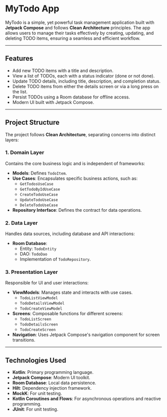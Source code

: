 # **MyTodo App**

MyTodo is a simple, yet powerful task management application built with **Jetpack Compose** and follows **Clean Architecture** principles. The app allows users to manage their tasks effectively by creating, updating, and deleting TODO items, ensuring a seamless and efficient workflow.

---

## **Features**

- Add new TODO items with a title and description.
- View a list of TODOs, each with a status indicator (done or not done).
- Update TODO details, including title, description, and completion status.
- Delete TODO items from either the details screen or via a long press on the list.
- Persist TODOs using a Room database for offline access.
- Modern UI built with Jetpack Compose.

---

## **Project Structure**

The project follows **Clean Architecture**, separating concerns into distinct layers:

### **1. Domain Layer**
Contains the core business logic and is independent of frameworks:
- **Models**: Defines `TodoItem`.
- **Use Cases**: Encapsulates specific business actions, such as:
  - `GetTodosUseCase`
  - `GetTodoByIdUseCase`
  - `CreateTodoUseCase`
  - `UpdateTodoUseCase`
  - `DeleteTodoUseCase`
- **Repository Interface**: Defines the contract for data operations.

### **2. Data Layer**
Handles data sources, including database and API interactions:
- **Room Database**:
  - Entity: `TodoEntity`
  - DAO: `TodoDao`
  - Implementation of `TodoRepository`.

### **3. Presentation Layer**
Responsible for UI and user interactions:
- **ViewModels**: Manages state and interacts with use cases.
  - `TodoListViewModel`
  - `TodoDetailsViewModel`
  - `TodoCreateViewModel`
- **Screens**: Composable functions for different screens:
  - `TodoListScreen`
  - `TodoDetailsScreen`
  - `TodoCreateScreen`
- **Navigation**: Uses Jetpack Compose's navigation component for screen transitions.

---

## **Technologies Used**

- **Kotlin**: Primary programming language.
- **Jetpack Compose**: Modern UI toolkit.
- **Room Database**: Local data persistence.
- **Hilt**: Dependency injection framework.
- **MockK**: For unit testing.
- **Kotlin Coroutines and Flows**: For asynchronous operations and reactive programming.
- **JUnit**: For unit testing.

